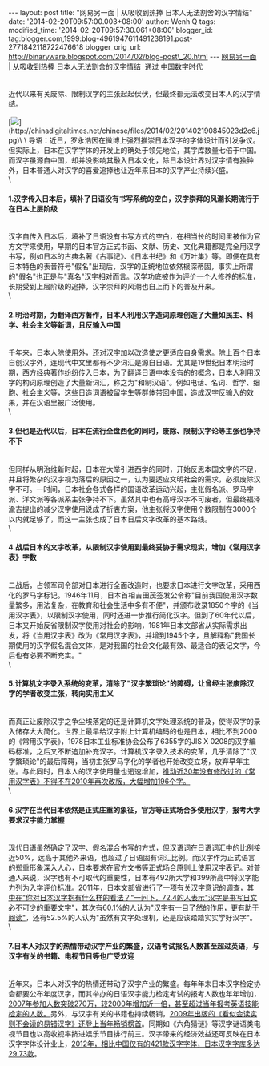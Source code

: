 --- layout: post title: "网易另一面 | 从吸收到热捧
日本人无法割舍的汉字情结" date: '2014-02-20T09:57:00.003+08:00' author:
Wenh Q tags: modified\_time: '2014-02-20T09:57:30.061+08:00'
blogger\_id:
tag:blogger.com,1999:blog-4961947611491238191.post-2771842118722476618
blogger\_orig\_url:
http://binaryware.blogspot.com/2014/02/blog-post\_20.html ---
[网易另一面 | 从吸收到热捧
日本人无法割舍的汉字情结](http://feedproxy.google.com/~r/chinadigitaltimes/IyPt/~3/YHO7BEUPv1I/)  通过
[中国数字时代](http://chinadigitaltimes.net/chinese)\
\
\
近代以来有关废除、限制汉字的主张起起伏伏，但最终都无法改变日本人的汉字情结。\
\
[![](https://images-blogger-opensocial.googleusercontent.com/gadgets/proxy?url=http%3A%2F%2Fchinadigitaltimes.net%2Fchinese%2Ffiles%2F2014%2F02%2F201402190845023d2c6.jpg&container=blogger&gadget=a&rewriteMime=image%2F*)](http://chinadigitaltimes.net/chinese/files/2014/02/201402190845023d2c6.jpg)\
\
导语：近日，罗永浩因在微博上强烈推崇日本汉字的字体设计而引发争议。但实际上，日本在汉字字体的开发上的确处于领先地位，其字库数量七倍于中国。而汉字虽源自中国，却并没影响其融入日本文化，除日本设计界对汉字情有独钟外，日本普通人对汉字的喜爱追捧也让近年来日本的汉字产业持续兴盛。\
\

#### 1.汉字传入日本后，填补了日语没有书写系统的空白，汉字崇拜的风潮长期流行于在日本上层阶级

\
汉字自传入日本后，填补了日语没有书写方式的空白，在相当长的时间里被作为官方文字来使用，早期的日本官方正式书函、文献、历史、文化典籍都是完全用汉字书写，例如日本的古典名著《古事记》、《日本书纪》和《万叶集》等。即便在具有日本特色的表音符号"假名"出现后，汉字的正统地位依然根深蒂固，事实上所谓的"假名"也正是与"真名"汉字相对而言。汉学功底被作为评价一个人修养的标准，长期受到上层阶级的追捧，汉字崇拜的风潮也自上而下的普及开来。\
\

#### 2.明治时期，为翻译西方著作，日本人利用汉字造词原理创造了大量如民主、科学、社会主义等新词，且反输入中国

\
千年来，日本人除使用外，还对汉字加以改造使之更适应自身需求。除上百个日本自创汉字外，连现代中文里都有不少词汇是源自日语。尤其是19世纪日本明治时期，西方经典著作纷纷传入日本，为了翻译日语中本没有的的概念，日本人利用汉字的构词原理创造了大量新词汇，称之为"和制汉语"。例如电话、名词、哲学、细胞、社会主义等，这些日造词语被留学生等群体带回中国，造成汉字反输入的效果，并在汉语里被广泛使用。\
\

#### 3.但也是近代以后，日本在流行全盘西化的同时，废除、限制汉字论等主张也争持不下

\
但同样从明治维新时起，日本在大举引进西学的同时，开始反思本国文字的不足，并且将繁杂的汉字视为落后的原因之一，认为要适应文明社会的需求，必须废除汉字不可。一时间，日本社会各式各样的国语改革运动兴起，主张假名派、罗马字派、洋文派等各派系主张争持不下。虽然其中也有高呼汉字不可废者，但最终福泽渝吉提出的减少汉字使用说成了折衷方案，他主张将汉字使用个数限制在3000个以内就足够了，而这一主张也成了日本日后文字改革的基本路线。\
\

#### 4.战后日本的文字改革，从限制汉字使用到最终妥协于需求现实，增加《常用汉字表》字数

\
二战后，占领军司令部对日本进行全面改造时，也要求日本进行文字改革，采用西化的罗马字标记。1946年11月，日本首相吉田茂签发公令称"目前我国使用汉字数量繁多，用法复杂，在教育和社会生活中多有不便"，并颁布收录1850个字的《当用汉字表》，以限制汉字使用，同时还进一步推行简化汉字。但到了60年代以后，日本又开始反省限制汉字使用对社会的影响，1981年日本文部省从实际需求出发，将《当用汉字表》改为《常用汉字表》，并增到1945个字，且解释称"我国长期使用的汉字假名混合文体，是对我国的社会文化最有效、最适合的表记文字，今后也有必要不断充实。"\
\

#### 5.计算机文字录入系统的变革，清除了"汉字繁琐论"的障碍，让曾经主张废除汉字的学者改变主张，转向实用主义

\
而真正让废除汉字之争尘埃落定的还是计算机文字处理系统的普及，使得汉字的录入储存大大简化。世界上最早给汉字附上计算机编码的也是日本，相比不到2000的《常用汉字表》，1978日本工业标准协会公布了6355字的JIS
X
0208的汉字编码标准，之后又不断追加补充汉字。计算机汉字录入技术的变革，几乎清除了"汉字繁琐论"的最后障碍，当初主张罗马字化的学者也开始改变立场，放弃早年主张。与此同时，日本人的汉字使用量也迅速增加，[推动近30年没有修改过的《常用汉字表》不得不在2010年再次改版，大幅增加196个字。](http://news.xinhuanet.com/world/2010-06/08/c_12198133.htm)\
\

#### 6.汉字在当代日本依然是正式庄重的象征，官方等正式场合多使用汉字，报考大学要求汉字能力掌握

\
现代日语虽然确定了汉字、假名混合书写的方式，但汉语词在日语词汇中的比例接近50%，远高于其他外来语，也超过了日语固有词汇比例。而汉字作为正式语言的郑重形象深入人心，[日本要求在官方文书等正式场合原则上使用汉字表记](http://www.nikkei.com/article/DGXNASDG1902T_Z10C13A9CR8000/)。对普通人来说，汉字也有不可取代的重要性，日本有492所大学和399所高中将汉字能力列为入学评价标准。2011年，日本文部省进行了一项有关汉字意识的调查，[其中在"你对日本汉字抱有什么样的看法？"一问下，72.4的人表示"汉字是书写日文必不可少的重要文字"，其次有60.1%的人认为"汉字有一目了然的作用，更有助于阅读"](http://info.wenweipo.com/?action-viewnews-itemid-41126)，还有52.5%的人认为"虽然有文字处理机，还是应该踏踏实实学好汉字"。\
\

#### 7.日本人对汉字的热情带动汉字产业的繁盛，汉语考试报名人数甚至超过英语，与汉字有关的书籍、电视节目等也广受欢迎

\
近年来，日本人对汉字的热情还带动了汉字产业的繁盛。每年年末日本汉字检定协会都要公布年度汉字，而其举办的日语汉字能力检定考试的报考人数也年年增加，[2007年参加人数突破270万，较2000年增加近一倍，甚至超过当年报考英语技能检定的人数。](http://history.news.163.com/09/0302/16/53DOSF5D00011248.html)另外，与汉字有关的书籍也持续畅销，[2009年出版的《看似会读实则不会读的易错汉字》还登上当年畅销榜首](http://www.china.com.cn/culture/txt/2007-08/06/content_8635091.htm)。同期如《六角猜谜》等汉字谜语类电视节目也以高收视率挤进娱乐节目排行前三。汉字带来的经济效益还可反映在日本汉字字体设计业上，[2012年，相比中国仅有的421款汉字字体，日本汉字字库多达29
73款](http://www.infzm.com/content/76114)。
